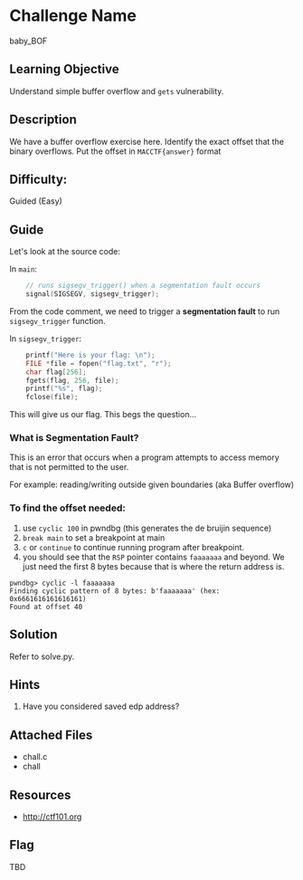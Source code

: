 # Challenge Name
baby_BOF

## Learning Objective
Understand simple buffer overflow and `gets` vulnerability.

## Description 
We have a buffer overflow exercise here. Identify the exact offset that the binary overflows. Put the offset in `MACCTF{answer}` format

## Difficulty:
Guided (Easy)

## Guide
Let's look at the source code:

In `main`:

```c
    // runs sigsegv_trigger() when a segmentation fault occurs
    signal(SIGSEGV, sigsegv_trigger);
```

From the code comment, we need to trigger a **segmentation fault** to run `sigsegv_trigger` function.


In `sigsegv_trigger`:

```c
    printf("Here is your flag: \n");
    FILE *file = fopen("flag.txt", "r");
    char flag[256];
    fgets(flag, 256, file);
    printf("%s", flag);
    fclose(file);
```

This will give us our flag. This begs the question...

### What is Segmentation Fault?

This is an error that occurs when a program attempts to access memory that is not permitted to the user. 

For example: reading/writing outside given boundaries (aka Buffer overflow)





### To find the offset needed:
1. use `cyclic 100` in pwndbg (this generates the de bruijin sequence)
2. `break main` to set a breakpoint at main
3. `c` or `continue` to continue running program after breakpoint.
4. you should see that the `RSP` pointer contains `faaaaaaa` and beyond. We just need the first 8 bytes because that is where the return address is.

```shell
pwndbg> cyclic -l faaaaaaa
Finding cyclic pattern of 8 bytes: b'faaaaaaa' (hex: 0x6661616161616161)
Found at offset 40
```

## Solution
Refer to solve.py.

## Hints
1.  Have you considered saved edp address?

## Attached Files
- chall.c
- chall

## Resources
- http://ctf101.org

## Flag
TBD
